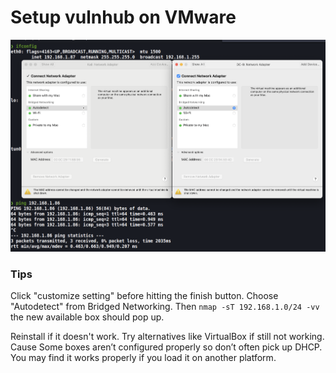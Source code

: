 # Setup vulnhub on VMware
![[Setup vulnhub on VMware.png]](https://github.com/A1vinSmith/OSCP-PWK/blob/master/Vulnhub/Setup%20vulnhub%20on%20VMware.png)


### Tips
Click "customize setting" before hitting the finish button. Choose "Autodetect" from Bridged Networking. Then `nmap -sT 192.168.1.0/24 -vv` the new available box should pop up.

Reinstall if it doesn't work. Try alternatives like VirtualBox if still not working. Cause Some boxes aren’t configured properly so don’t often pick up DHCP. You may find it works properly if you load it on another platform.